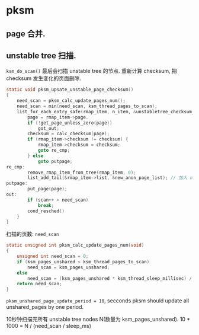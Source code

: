 # pksm

## page 合并.





## unstable tree 扫描.

`ksm_do_scan()` 最后会扫描 unstable tree 的节点. 重新计算 checksum, 把checksum
发生变化的页面删除.

``` c
static void pksm_upsate_unstable_page_checksum()
{
    need_scan = pksm_calc_update_pages_num();
    need_scan = min(need_scan, ksm_thread_pages_to_scan);
    list_for_each_entry_safe(rmap_item, n_item, &unstabletree_checksum_list, update_list) {
        page = rmap_item->page.
        if (!get_page_unless_zero(page))
            got_out;
        checksum = calc_checksum(page);
        if (rmap_item->checksum != checksum) {
            rmap_item->checksum = checksum;
            goto re_cmp;
        } else
            goto putpage;
re_cmp:
        remove_rmap_item_from_tree(rmap_item, 0);
        list_add_tail(&rmap_item->list, &new_anon_page_list); // 加入 new list.
putpage:
        put_page(page);
out:
        if (scan++ > need_scan)
            break;
        cond_resched()
    }
}
```

扫描的页数: `need_scan`

``` c
static unsigned int pksm_calc_update_pages_num(void)
{
    unsigned int need_scan = 0;
    if (ksm_pages_unshared < ksm_thread_pages_to_scan)
        need_scan = ksm_pages_unshared;
    else
        need_scan = (ksm_pages_unshared * ksm_thread_sleep_millisec) / (pksm_unshared_page_update_period * 100);
    return need_scan;
}
```

`pksm_unshared_page_update_period = 10`, secconds pksm should update all
unshared_pages by one period.

10秒钟扫描完所有 unstable tree nodes N(数量为 ksm_pages_unshared).
10 * 1000 = N / (need_scan / sleep_ms)
